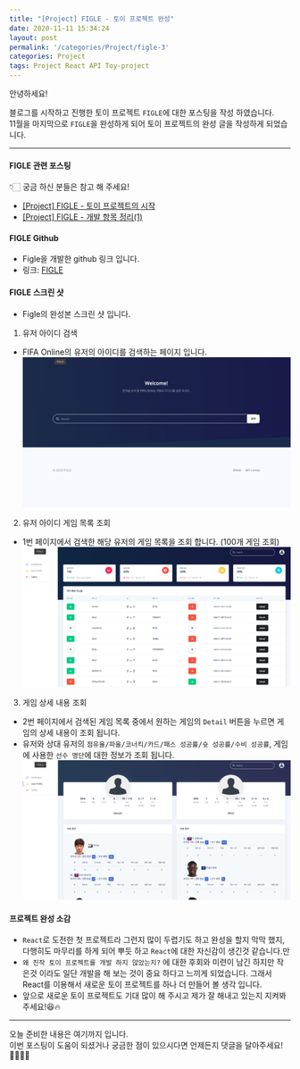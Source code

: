 ```yaml
---
title: "[Project] FIGLE - 토이 프로젝트 완성"
date: 2020-11-11 15:34:24
layout: post
permalink: '/categories/Project/figle-3'
categories: Project
tags: Project React API Toy-project
--- 
```


안녕하세요!

블로그를 시작하고 진행한 토이 프로젝트 `FIGLE`에 대한 포스팅을 작성 하였습니다.  
11월을 마지막으로 `FIGLE`을 완성하게 되어 토이 프로젝트의 완성 글을 작성하게 되었습니다.

-----

#### FIGLE 관련 포스팅

👇🏻 궁금 하신 분들은 참고 해 주세요!
- [[Project] FIGLE - 토이 프로젝트의 시작](https://shinsangeun.github.io/categories/Project/figle-1)  
- [[Project] FIGLE - 개발 항목 정리(1)](https://shinsangeun.github.io/categories/Project/figle-2)


#### FIGLE Github
- Figle을 개발한 github 링크 입니다.
- 링크: [FIGLE](https://github.com/gksthf2271/FIGLE)


#### FIGLE 스크린 샷
- Figle의 완성본 스크린 샷 입니다.  

1. 유저 아이디 검색  
- FIFA Online의 유저의 아이디를 검색하는 페이지 입니다.  
![image1](/assets/images/figle/figle-1.png)  

2. 유저 아이디 게임 목록 조회 
- 1번 페이지에서 검색한 해당 유저의 게임 목록을 조회 합니다. (100개 게임 조회)   
![image2](/assets/images/figle/figle-2.png)

3. 게임 상세 내용 조회  
- 2번 페이지에서 검색된 게임 목록 중에서 원하는 게임의 `Detail` 버튼을 누르면 게임의 상세 내용이 조회 됩니다.
- 유저와 상대 유저의 `점유율/파울/코너킥/카드/패스 성공률/슛 성공률/수비 성공률`, 게임에 사용한 `선수 명단`에 대한 정보가 조회 됩니다.  
![image3](/assets/images/figle/figle-3.png)


#### 프로젝트 완성 소감
- `React`로 도전한 첫 프로젝트라 그런지 많이 두렵기도 하고 완성을 할지 막막 했지, 다행히도 마무리를 하게 되어 뿌듯 하고 `React`에 대한 자신감이 생긴것 같습니다.만
- `왜 진작 토이 프로젝트를 개발 하지 않았는지?` 에 대한 후회와 미련이 남긴 하지만 작은것 이라도 일단 개발을 해 보는 것이 중요 하다고 느끼게 되었습니다. 그래서 React를 이용해서 새로운 토이 프로젝트를 하나 더 만들어 볼 생각 입니다.
- 앞으로 새로운 토이 프로젝트도 기대 많이 해 주시고 제가 잘 해내고 있는지 지켜봐 주세요!😆🔥


-----

오늘 준비한 내용은 여기까지 입니다.  
이번 포스팅이 도움이 되셨거나 궁금한 점이 있으시다면 언제든지 댓글을 달아주세요!🙋🏻‍♀️✨  





